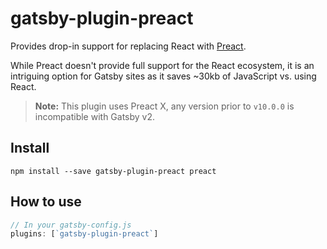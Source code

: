 # gatsby-plugin-preact

Provides drop-in support for replacing React with [Preact](https://preactjs.com/).

While Preact doesn't provide full support for the React ecosystem, it is an
intriguing option for Gatsby sites as it saves ~30kb of JavaScript vs. using
React.

> **Note:** This plugin uses Preact X, any version prior to `v10.0.0` is incompatible with Gatsby v2.

## Install

`npm install --save gatsby-plugin-preact preact`

## How to use

```javascript
// In your gatsby-config.js
plugins: [`gatsby-plugin-preact`]
```
